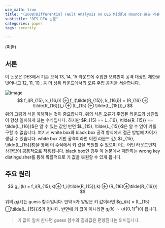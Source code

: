 ```yaml
---
use_math: true
title: "(2009)Differential Fault Analysis on DES Middle Rounds 논문 리뷰"
subtitile: "DES DFA 논문"
categories: paper
tags: security

---
```


(미완)

## 서론

이 논문은 DES에서 기존 오직 13, 14, 15 라운드에 주입한 오류만이 공격 대상인 제한을 벗어나고 12, 11, 10.. 등 더 상위 라운드에서의 오류 주입 공격을 서술합니다. 



![image](https://user-images.githubusercontent.com/32065940/107596067-e3858680-6c59-11eb-9491-3865ecd5d260.png)
$$
f_i(R_{15}, k_{16,i}) ⊕ f_i(\tilde{R_{15}}, k_{16,i}) = (R_{16} ⊕ \tilde{R_{16}})_i ⊕ (L_{15} ⊕ \tilde{L_{15}})_i
$$
위의 그림과 식을 이해하는 것이 중요합니다. 위의 식은 오류가 주입된 라운드와 상관없이 항상 일치하게 되는 수식입니다. 하지만 $R_{15} == L_{16}, \tilde{R_{15}} == \tilde{L_{16}}$은 알 수 있는 값인 반면 $L_{15}, \tilde{L_{15}}$은 알 수 없어 키를 구할 수 없습니다. 여기서 white box와 black box 공격 방식에서 접근 방법에 차이가 생길 수 있습니다. white box 기반 공격이라면 이전 라운드 값( $L_{15}, \tilde{L_{15}}$)을 통해 이 수식에서 키 값을 복원할 수 있으며 이는 어떤 라운드인지 상관없이 공통적으로 적용됩니다. black box인 경우 이 논문에서 제안하는 wrong key distinguisher를 통해 확률적으로 키 값을 복원할 수 있게 됩니다. 



## 주요 원리

$$
g_i(k) = f_i(R_{15},k)⊕ f_i(\tilde{R_{15}},k) ⊕ (R_{16}⊕\tilde{R_{16}})
$$

위의 $g_i(k)$는 guess 함수입니다. 만약 k가 알맞은 키 값이라면 $g_i(k) = (L_{15}⊕\tilde{L_{15}})$가 됩니다. 반면에 키 값이 아니라면 $g_i(k) \sim u(\left\{0,1 \right\}^4)$이 됩니다.

> 키 값이 일치 한다면 guess 함수의 결과값은 편향된다는 의미입니다.

